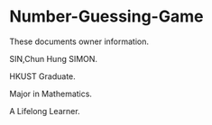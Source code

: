 # Number-Guessing-Game

These documents owner information.

SIN,Chun Hung SIMON. 

HKUST Graduate. 

Major in Mathematics.

A Lifelong Learner.
